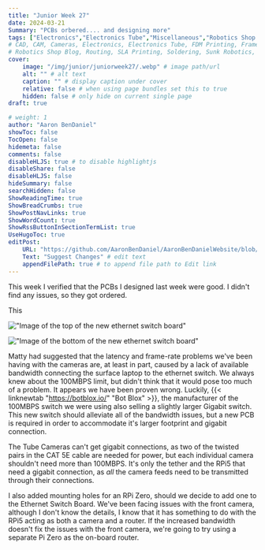 ```yaml
---
title: "Junior Week 27"
date: 2024-03-21
Summary: "PCBs orbered.... and designing more"
tags: ["Electronics","Electronics Tube","Miscellaneous","Robotics Shop Blog","Sunk Robotics"]
# CAD, CAM, Cameras, Electronics, Electronics Tube, FDM Printing, Frame, General CAD, Laser Cutting, Manufacturing, Milling, Miscellaneous, PCB Design,
# Robotics Shop Blog, Routing, SLA Printing, Soldering, Sunk Robotics, WAter-Jet Cutting, Watts Water Plaque, General CAD, Machinist's Jack, Turning
cover:
    image: "/img/junior/juniorweek27/.webp" # image path/url
    alt: "" # alt text
    caption: "" # display caption under cover
    relative: false # when using page bundles set this to true
    hidden: false # only hide on current single page
draft: true

# weight: 1
author: "Aaron BenDaniel"
showToc: false
TocOpen: false
hidemeta: false
comments: false
disableHLJS: true # to disable highlightjs
disableShare: false
disableHLJS: false
hideSummary: false
searchHidden: false
ShowReadingTime: true
ShowBreadCrumbs: true
ShowPostNavLinks: true
ShowWordCount: true
ShowRssButtonInSectionTermList: true
UseHugoToc: true
editPost:
    URL: "https://github.com/AaronBenDaniel/AaronBenDanielWebsite/blob/main/content"
    Text: "Suggest Changes" # edit text
    appendFilePath: true # to append file path to Edit link
---
```


This week I verified that the PCBs I designed last week were good. I didn't find any issues, so they got ordered.

This 

!["Image of the top of the new ethernet switch board"](/img/junior/juniorweek26/top.webp)

!["Image of the bottom of the new ethernet switch board"](/img/junior/juniorweek26/bottom.webp)

Matty had suggested that the latency and frame-rate problems we've been having with the cameras are, at least in part, caused by a lack of available bandwidth connecting the surface laptop to the ethernet switch. We always knew about the 100MBPS limit, but didn't think that it would pose too much of a problem. It appears we have been proven wrong. Luckily, {{< linknewtab "https://botblox.io/" "Bot Blox" >}}, the manufacturer of the 100MBPS switch we were using also selling a slightly larger Gigabit switch. This new switch should alleviate all of the bandwidth issues, but a new PCB is required in order to accommodate it's larger footprint and gigabit connection.

The Tube Cameras can't get gigabit connections, as two of the twisted pairs in the CAT 5E cable are needed for power, but each individual camera shouldn't need more than 100MBPS. It's only the tether and the RPi5 that need a gigabit connection, as *all* the camera feeds need to be transmitted through their connections.

I also added mounting holes for an RPi Zero, should we decide to add one to the Ethernet Switch Board. We've been facing issues with the front camera, although I don't know the details, I know that it has something to do with the RPi5 acting as both a camera and a router. If the increased bandwidth doesn't fix the issues with the front camera, we're going to try using a separate Pi Zero as the on-board router.
